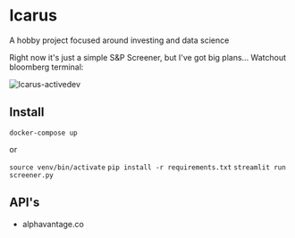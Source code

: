 # Icarus
A hobby project focused around investing and data science

Right now it's just a simple S&P Screener, but I've got big plans... Watchout bloomberg terminal:  

![Icarus-activedev](https://user-images.githubusercontent.com/641094/111395166-9f3f3900-8692-11eb-9602-46ebfd52f777.gif)

## Install
`docker-compose up`

or  

`source venv/bin/activate`
`pip install -r requirements.txt`
`streamlit run screener.py`



## API's
* alphavantage.co

